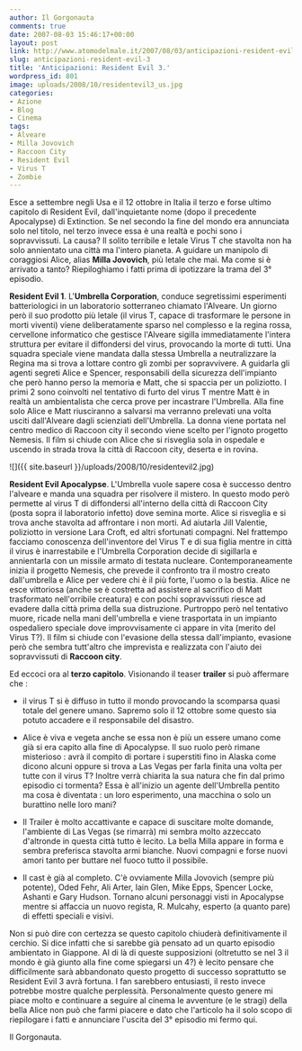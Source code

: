 ```yaml
---
author: Il Gorgonauta
comments: true
date: 2007-08-03 15:46:17+00:00
layout: post
link: http://www.atomodelmale.it/2007/08/03/anticipazioni-resident-evil-3/
slug: anticipazioni-resident-evil-3
title: 'Anticipazioni: Resident Evil 3.'
wordpress_id: 801
image: uploads/2008/10/residentevil3_us.jpg
categories:
- Azione
- Blog
- Cinema
tags:
- Alveare
- Milla Jovovich
- Raccoon City
- Resident Evil
- Virus T
- Zombie
---
```


Esce a settembre negli Usa e il 12 ottobre in Italia il terzo e forse ultimo capitolo di Resident Evil, dall'inquietante nome (dopo il precedente Apocalypse) di Extinction. Se nel secondo la fine del mondo era annunciata solo nel titolo, nel terzo invece essa è una realtà e pochi sono i sopravvissuti. La causa? Il solito terribile e letale Virus T che stavolta non ha solo annientato una città ma l'intero pianeta. A guidare un manipolo di coraggiosi Alice, alias **Milla Jovovich**, più letale che mai. Ma come si è arrivato a tanto? Riepiloghiamo i fatti prima di ipotizzare la trama del 3° episodio.

**Resident Evil 1**. L'**Umbrella Corporation**, conduce segretissimi esperimenti batteriologici in un laboratorio sotterraneo chiamato l'Alveare. Un giorno però il suo prodotto più letale (il virus T, capace di trasformare le persone in morti viventi) viene deliberatamente sparso nel complesso e la regina rossa, cervellone informatico che gestisce l'Alveare sigilla immediatamente l'intera struttura per evitare il diffondersi del virus, provocando la morte di tutti. Una squadra speciale viene mandata dalla stessa Umbrella a neutralizzare la Regina ma si trova a lottare contro gli zombi per sopravvivere. A guidarla gli agenti  segreti Alice e Spencer, responsabili della sicurezza dell'impianto che però hanno perso la memoria e Matt, che si spaccia per un poliziotto. I primi 2 sono coinvolti nel tentativo di furto del virus T mentre Matt è in realtà un ambientalista che cerca prove per incastrare l'Umbrella. Alla fine solo Alice  e Matt riusciranno a salvarsi ma verranno prelevati una volta usciti dall'Alveare dagli scienziati dell'Umbrella. La donna viene portata nel centro medico di Raccoon city il secondo viene scelto per l'ignoto progetto Nemesis. Il film si chiude con Alice che si risveglia sola in ospedale e uscendo in strada trova la città di Raccoon city, deserta e in rovina.

![]({{ site.baseurl }}/uploads/2008/10/residentevil2.jpg)

**Resident Evil Apocalypse**. L'Umbrella vuole sapere cosa è successo dentro l'alveare e manda una squadra per risolvere il mistero. In questo modo però permette al virus T di diffondersi all'interno della città di Raccoon City (posta sopra il laboratorio infetto) dove semina morte. Alice si risveglia e si trova anche stavolta ad affrontare i non morti. Ad aiutarla Jill Valentie, poliziotto in versione Lara Croft, ed altri sfortunati compagni. Nel frattempo facciamo conoscenza dell'inventore del Virus T e di sua figlia mentre in città il virus è inarrestabile e l'Umbrella Corporation decide di sigillarla e annientarla con un missile armato di testata nucleare. Contemporaneamente inizia il progetto Nemesis, che prevede il confronto tra il mostro creato dall'umbrella e Alice per vedere chi è il più forte, l'uomo o la bestia. Alice ne esce vittoriosa (anche se è costretta ad assistere al sacrifico di Matt trasformato nell'orribile creatura) e con pochi sopravvissuti riesce ad evadere dalla città prima della sua distruzione. Purtroppo però nel tentativo muore, ricade nella mani dell'umbrella e viene trasportata in un impianto ospedaliero speciale dove improvvisamente ci appare in vita (merito del Virus T?). Il film si chiude con l'evasione della stessa dall'impianto, evasione però che sembra tutt'altro che imprevista e realizzata con l'aiuto dei sopravvissuti di **Raccoon city**.

Ed eccoci ora al **terzo capitolo**. Visionando il teaser **trailer** si può affermare che :

	
  * il virus T si è 	diffuso in tutto il mondo provocando la scomparsa quasi totale del 	genere umano. Sapremo solo il 12 ottobre some questo sia potuto 	accadere e il responsabile del disastro.

	
  * Alice è 	viva e vegeta anche se essa non è più un essere umano come già si era capito alla fine di Apocalypse. Il suo ruolo però rimane misterioso : avrà il compito 	di portare i superstiti fino in Alaska come dicono alcuni oppure si 	trova a Las Vegas per farla finita una volta per tutte con il virus 	T? Inoltre verrà chiarita la sua natura che fin dal primo 	episodio ci tormenta? Essa è all'inizio un agente 	dell'Umbrella pentito ma cosa è diventata : un loro esperimento, una macchina o solo un burattino nelle loro 	mani?

	
  * Il Trailer è molto accattivante e capace di suscitare molte domande, l'ambiente di Las Vegas (se rimarrà) mi sembra molto azzeccato d'altronde in questa città tutto è lecito. La bella Milla appare in forma e sembra preferisca stavolta armi bianche. Nuovi compagni e forse nuovi amori tanto per buttare nel fuoco tutto il possibile.

	
  * Il cast è già al completo. C'è ovviamente Milla Jovovich (sempre più potente), Oded Fehr, Ali Arter, Iain Glen, Mike Epps, Spencer Locke, Ashanti e Gary Hudson. Tornano alcuni personaggi visti in Apocalypse mentre si affaccia un nuovo regista, R. Mulcahy, esperto (a quanto pare) di effetti speciali e visivi.

Non si può dire con certezza se questo capitolo chiuderà definitivamente il cerchio. Si dice infatti che si sarebbe già pensato ad un quarto episodio ambientato in Giappone. Al di là di queste supposizioni (oltretutto se nel 3 il mondo è già giunto alla fine come spiegarsi un 4?) è lecito pensare che difficilmente sarà abbandonato questo progetto di successo soprattutto se Resident Evil 3 avrà fortuna. I fan sarebbero entusiasti, il resto invece potrebbe mostre qualche perplessità. Personalmente questo genere mi piace molto e continuare a seguire al cinema le avventure (e le stragi) della bella Alice non può che farmi piacere e dato che l'articolo ha il solo scopo di riepilogare i fatti e annunciare l'uscita del 3° episodio mi fermo qui.

Il Gorgonauta.
